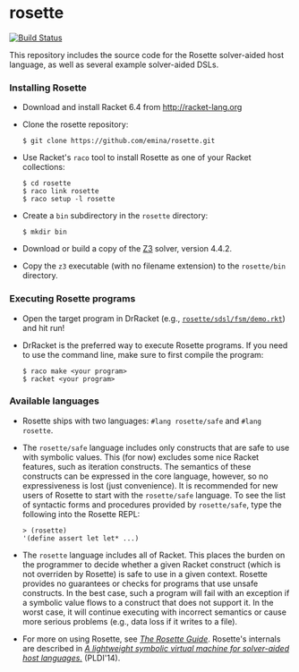 rosette
=======

[![Build Status](https://travis-ci.org/emina/rosette.svg?branch=refactor-ops)](https://travis-ci.org/emina/rosette)

This repository includes the source code for the Rosette solver-aided host language, as well as several example
solver-aided DSLs.

### Installing Rosette

* Download and install Racket 6.4 from http://racket-lang.org

* Clone the rosette repository:

  `$ git clone https://github.com/emina/rosette.git`

* Use Racket's `raco` tool to install Rosette as one of your Racket collections:

  `$ cd rosette`  
  `$ raco link rosette`  
  `$ raco setup -l rosette`  

* Create a `bin` subdirectory in the `rosette` directory:

	`$ mkdir bin`
	
* Download or build a copy of the [Z3](https://github.com/Z3Prover/z3) solver, version 4.4.2.  

* Copy the `z3` executable (with no filename extension) to the `rosette/bin` directory.

### Executing Rosette programs

* Open the target program in DrRacket (e.g., [`rosette/sdsl/fsm/demo.rkt`](https://github.com/emina/rosette/blob/master/sdsl/fsm/demo.rkt))
  and hit run!

* DrRacket is the preferred way to execute Rosette programs.  If you
  need to use the command line, make sure to first compile the program:

  `$ raco make <your program>`  
  `$ racket <your program>`  

### Available languages

* Rosette ships with two languages: `#lang rosette/safe` and  `#lang rosette`.

* The `rosette/safe` language includes only constructs that are safe to
  use with symbolic values.  This (for now) excludes some nice Racket
  features, such as iteration constructs.  The semantics of these
  constructs can be expressed in the core language, however, so no
  expressiveness is lost (just convenience).  It is recommended for
  new users of Rosette to start with the `rosette/safe` language.  To
  see the list of syntactic forms and procedures provided by
  `rosette/safe`, type the following into the Rosette REPL:
  
  `> (rosette)`  
  `'(define assert let let* ...)`

* The `rosette` language includes all of Racket.  This places the burden
  on the programmer to decide whether a given Racket construct (which
  is not overriden by Rosette) is safe to use in a given context.
  Rosette provides no guarantees or checks for programs that use
  unsafe constructs.  In the best case, such a program will fail with
  an exception if a symbolic value flows to a construct that does not
  support it.  In the worst case, it will continue executing with
  incorrect semantics or cause more serious problems (e.g., data loss if 
  it writes to a file).

* For more on using Rosette, see [_The Rosette Guide_](http://homes.cs.washington.edu/~emina/rosette/guide/index.html).  Rosette's internals are described in [_A lightweight symbolic
  virtual machine for solver-aided host languages._](http://homes.cs.washington.edu/~emina/pubs/rosette.pldi14.pdf) (PLDI'14).